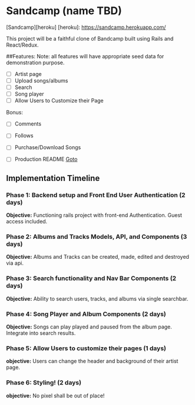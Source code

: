 # Sandcamp (name TBD)
[Sandcamp][heroku]
[heroku]: https://sandcamp.herokuapp.com/

This project will be a faithful clone of Bandcamp built using Rails and React/Redux.

##Features:
Note: all features will have appropriate seed data for demonstration purpose.
- [ ] Artist page
- [ ] Upload songs/albums
- [ ] Search
- [ ] Song player
- [ ] Allow Users to Customize their Page

Bonus:
- [ ] Comments
- [ ] Follows
- [ ] Purchase/Download Songs

- [ ] Production README [Goto](docs/p_readme.md)

[wireframes]: docs/wireframes
[components]: docs/component-hierarchy.md
[sample-state]: docs/sample-state.md
[api-endpoints]: docs/api-endpoints.md
[schema]: docs/schema.md

## Implementation Timeline

### Phase 1: Backend setup and Front End User Authentication (2 days)
**Objective:** Functioning rails project with front-end Authentication. Guest access included.

### Phase 2: Albums and Tracks Models, API, and Components (3 days)
**Objective:** Albums and Tracks can be created, made, edited and destroyed via api.

### Phase 3: Search functionality and Nav Bar Components (2 days)
**Objective:** Ability to search users, tracks, and albums via single searchbar.

### Phase 4: Song Player and Album Components (2 days)
**Objective:** Songs can play played and paused from the album page. Integrate into search results.

### Phase 5: Allow Users to customize their pages (1 days)
**objective:** Users can change the header and background of their artist page.

### Phase 6: Styling! (2 days)
**objective:** No pixel shall be out of place!
